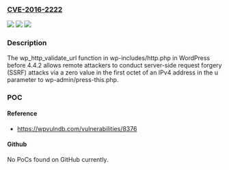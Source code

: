 ### [CVE-2016-2222](https://cve.mitre.org/cgi-bin/cvename.cgi?name=CVE-2016-2222)
![](https://img.shields.io/static/v1?label=Product&message=n%2Fa&color=blue)
![](https://img.shields.io/static/v1?label=Version&message=n%2Fa&color=blue)
![](https://img.shields.io/static/v1?label=Vulnerability&message=n%2Fa&color=brighgreen)

### Description

The wp_http_validate_url function in wp-includes/http.php in WordPress before 4.4.2 allows remote attackers to conduct server-side request forgery (SSRF) attacks via a zero value in the first octet of an IPv4 address in the u parameter to wp-admin/press-this.php.

### POC

#### Reference
- https://wpvulndb.com/vulnerabilities/8376

#### Github
No PoCs found on GitHub currently.

